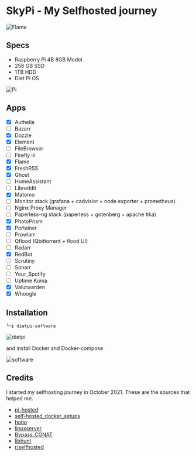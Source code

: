# SkyPi - My Selfhosted journey

![Flame](https://i.imgur.com/L4AG9hw.png)

## Specs

* Raspberry Pi 4B 8GB Model
* 256 GB SSD
* 1TB HDD
* Diet Pi OS

![Pi](https://i.imgur.com/lDofoCm.jpg)

## Apps

* [X] Authelia
* [ ] Bazarr
* [X] Dozzle
* [X] Element
* [ ] FileBrowser
* [ ] Firefly iii
* [X] Flame
* [X] FreshRSS
* [X] Ghost
* [ ] HomeAssistant
* [ ] Libreddit
* [X] Matomo
* [ ] Monitor stack (grafana + cadvisior + node exporter + prometheus)
* [ ] Nginx Proxy Manager
* [ ] Paperless-ng stack (paperless + gotenberg + apache tika)
* [X] PhotoPrism
* [X] Portainer
* [ ] Prowlarr
* [ ] Qflood (Qbittorrent + flood UI)
* [ ] Radarr
* [X] RedBot
* [ ] Scrutiny
* [ ] Sonarr
* [ ] Your_Spotify
* [ ] Uptime Kuma
* [X] Valutwarden
* [X] Whoogle

## Installation

`╰─❯ dietpi-software`

![dietpi](https://i.imgur.com/XBd33Qm.png)

and install Docker and Docker-compose

![software](https://i.imgur.com/Udoibjm.png)

## Credits

I started my selfhosting journey in October 2021. These are the sources that helped me.

* [pi-hosted](https://github.com/novaspirit/pi-hosted)
* [self-hosted_docker_setups](https://github.com/abhilesh/self-hosted_docker_setups)
* [hotio](https://hotio.dev/)
* [linuxserver](https://fleet.linuxserver.io/)
* [Bypass_CGNAT](https://github.com/mochman/Bypass_CGNAT)
* [libhunt](https://selfhosted.libhunt.com/)
* [r/selfhosted](https://www.reddit.com/r/selfhosted/)
